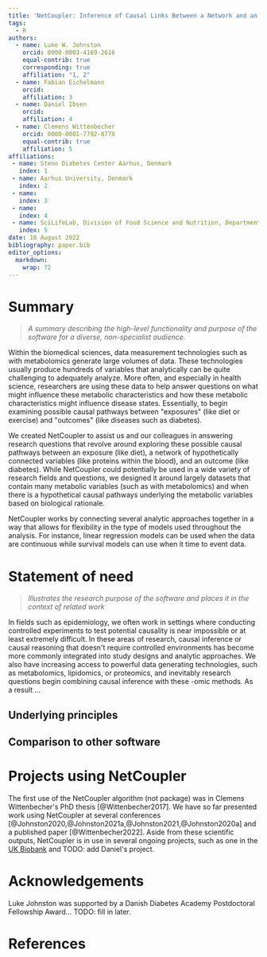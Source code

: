 ```yaml
---
title: 'NetCoupler: Inference of Causal Links Between a Network and an External Variable'
tags:
  - R
authors:
  - name: Luke W. Johnston
    orcid: 0000-0003-4169-2616
    equal-contrib: true 
    corresponding: true 
    affiliation: "1, 2"
  - name: Fabian Eichelmann
    orcid: 
    affiliation: 3
  - name: Daniel Ibsen
    orcid: 
    affiliation: 4
  - name: Clemens Wittenbecher
    orcid: 0000-0001-7792-877X
    equal-contrib: true 
    affiliation: 5
affiliations:
 - name: Steno Diabetes Center Aarhus, Denmark
   index: 1
 - name: Aarhus University, Denmark
   index: 2
 - name: 
   index: 3
 - name: 
   index: 4
 - name: SciLifeLab, Division of Food Science and Nutrition, Department of Biology and Biological Engineering, Chalmers University of Technology, Sweden
   index: 5
date: 16 August 2022
bibliography: paper.bib
editor_options: 
  markdown: 
    wrap: 72
---
```


# Summary

> *A summary describing the high-level functionality and purpose of the
> software for a diverse, non-specialist audience.*

Within the biomedical sciences, data measurement technologies such as
with metabolomics generate large volumes of data. These technologies
usually produce hundreds of variables that analytically can be quite
challenging to adequately analyze. More often, and especially in health
science, researchers are using these data to help answer questions on
what might influence these metabolic characteristics and how these
metabolic characteristics might influence disease states. Essentially,
to begin examining possible causal pathways between "exposures" (like
diet or exercise) and "outcomes" (like diseases such as diabetes).

We created NetCoupler to assist us and our colleagues in answering
research questions that revolve around exploring these possible causal
pathways between an exposure (like diet), a network of hypothetically
connected variables (like proteins within the blood), and an outcome
(like diabetes). While NetCoupler could potentially be used in a wide
variety of research fields and questions, we designed it around largely
datasets that contain many metabolic variables (such as with
metabolomics) and when there is a hypothetical causal pathways
underlying the metabolic variables based on biological rationale.

NetCoupler works by connecting several analytic approaches together in a
way that allows for flexibility in the type of models used throughout
the analysis. For instance, linear regression models can be used when
the data are continuous while survival models can use when it time to
event data. 

# Statement of need

> *Illustrates the research purpose of the software and places it in the
> context of related work*

In fields such as epidemiology, we often work in settings where conducting
controlled experiments to test potential causality is near impossible or at least
extremely difficult. In these areas of research, causal inference or causal
reasoning that doesn't require controlled environments has become more commonly
integrated into study designs and analytic approaches. We also have increasing
access to powerful data generating technologies, such as metabolomics, lipidomics,
or proteomics, and inevitably research questions begin combining causal inference
with these -omic methods. As a result ...

## Underlying principles

## Comparison to other software

# Projects using NetCoupler

The first use of the NetCoupler algorithm (not package) was in Clemens
Wittenbecher's PhD thesis [@Wittenbecher2017]. We have so far presented
work using NetCoupler at several conferences
[@Johnston2020,@Johnston2021a,@Johnston2021,@Johnston2020a] and a
published paper [@Wittenbecher2022]. Aside from these scientific outputs,
NetCoupler is in use in several ongoing projects, such as one in the [UK
Biobank](https://gitlab.com/lwjohnst/ecc-cmd-ukb) and TODO: add Daniel's
project.

# Acknowledgements

Luke Johnston was supported by a Danish Diabetes Academy Postdoctoral
Fellowship Award... TODO: fill in later.

# References

